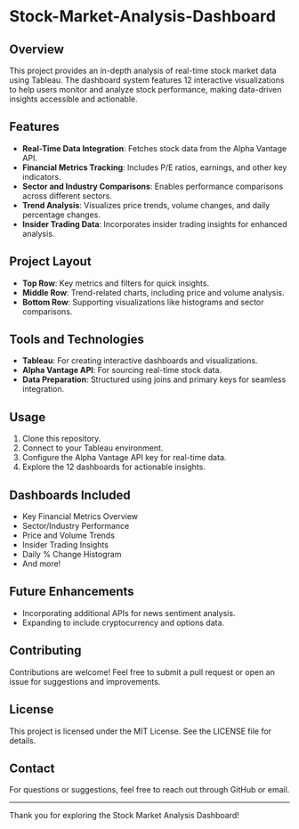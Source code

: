 # Stock-Market-Analysis-Dashboard

## Overview
This project provides an in-depth analysis of real-time stock market data using Tableau. The dashboard system features 12 interactive visualizations to help users monitor and analyze stock performance, making data-driven insights accessible and actionable.

## Features
- **Real-Time Data Integration**: Fetches stock data from the Alpha Vantage API.
- **Financial Metrics Tracking**: Includes P/E ratios, earnings, and other key indicators.
- **Sector and Industry Comparisons**: Enables performance comparisons across different sectors.
- **Trend Analysis**: Visualizes price trends, volume changes, and daily percentage changes.
- **Insider Trading Data**: Incorporates insider trading insights for enhanced analysis.

## Project Layout
- **Top Row**: Key metrics and filters for quick insights.
- **Middle Row**: Trend-related charts, including price and volume analysis.
- **Bottom Row**: Supporting visualizations like histograms and sector comparisons.

## Tools and Technologies
- **Tableau**: For creating interactive dashboards and visualizations.
- **Alpha Vantage API**: For sourcing real-time stock data.
- **Data Preparation**: Structured using joins and primary keys for seamless integration.

## Usage
1. Clone this repository.
2. Connect to your Tableau environment.
3. Configure the Alpha Vantage API key for real-time data.
4. Explore the 12 dashboards for actionable insights.

## Dashboards Included
- Key Financial Metrics Overview
- Sector/Industry Performance
- Price and Volume Trends
- Insider Trading Insights
- Daily % Change Histogram
- And more!

## Future Enhancements
- Incorporating additional APIs for news sentiment analysis.
- Expanding to include cryptocurrency and options data.

## Contributing
Contributions are welcome! Feel free to submit a pull request or open an issue for suggestions and improvements.

## License
This project is licensed under the MIT License. See the LICENSE file for details.

## Contact
For questions or suggestions, feel free to reach out through GitHub or email.

---
Thank you for exploring the Stock Market Analysis Dashboard!
